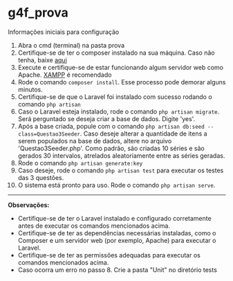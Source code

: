 # g4f_prova

Informações iniciais para configuração

1. Abra o cmd (terminal) na pasta prova
2. Certifique-se de ter o composer instalado na sua máquina. Caso não tenha, baixe [aqui](https://getcomposer.org/download/)
3. Execute e certifique-se de estar funcionando algum servidor web como Apache. [XAMPP](https://www.apachefriends.org/download.html) é recomendado
4. Rode o comando `composer install`. Esse processo pode demorar alguns minutos.
5. Certifique-se de que o Laravel foi instalado com sucesso rodando o comando `php artisan`
6. Caso o Laravel esteja instalado, rode o comando `php artisan migrate`. Será perguntado se deseja criar a base de dados. Digite 'yes'.
7. Após a base criada, popule com o comando `php artisan db:seed --class=Questao3Seeder`. Caso deseje alterar a quantidade de itens a serem populados na base de dados, altere no arquivo 'Questao3Seeder.php'. Como padrão, são criadas 10 séries e são gerados 30 intervalos, atrelados aleatoriamente entre as séries geradas.
8. Rode o comando `php artisan generate:key`
9. Caso deseje, rode o comando `php artisan test` para executar os testes das 3 questões.
10. O sistema está pronto para uso. Rode o comando `php artisan serve`.

---

**Observações:**

- Certifique-se de ter o Laravel instalado e configurado corretamente antes de executar os comandos mencionados acima.
- Certifique-se de ter as dependências necessárias instaladas, como o Composer e um servidor web (por exemplo, Apache) para executar o Laravel.
- Certifique-se de ter as permissões adequadas para executar os comandos mencionados acima.
- Caso ocorra um erro no passo 8. Crie a pasta "Unit" no diretório tests